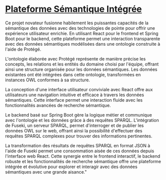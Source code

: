 # [Plateforme Sémantique Intégrée](http://demos.creative-tim.com/material-dashboard-react/#/dashboard?ref=readme-mdr) 

Ce projet novateur fusionne habilement les puissantes capacités de la sémantique des données avec des technologies de pointe pour offrir une expérience utilisateur enrichie. En utilisant React pour le frontend et Spring Boot pour le backend, cette plateforme permet une interaction transparente avec des données sémantiques modélisées dans une ontologie construite à l'aide de Protégé.

L'ontologie élaborée avec Protégé représente de manière précise les concepts, les relations et les entités du domaine choisi par l'équipe, offrant ainsi une structure organisée pour les données sémantiques. Les données existantes ont été intégrées dans cette ontologie, transformées en instances OWL conformes à sa structure.

La conception d'une interface utilisateur conviviale avec React offre aux utilisateurs une navigation intuitive et efficace à travers les données sémantiques. Cette interface permet une interaction fluide avec les fonctionnalités avancées de recherche sémantique.

Le backend basé sur Spring Boot gère la logique métier et communique avec l'ontologie et les données grâce à des requêtes SPARQL. L'intégration de Fuseki, un serveur SPARQL, permet d'interroger et de publier les données OWL sur le web, offrant ainsi la possibilité d'effectuer des requêtes SPARQL complexes pour trouver des informations pertinentes.

La transformation des résultats de requêtes SPARQL en format JSON à l'aide de Fuseki permet une consommation aisée de ces données depuis l'interface web React. Cette synergie entre le frontend interactif, le backend robuste et les fonctionnalités de recherche sémantique offre une plateforme intégrée et évolutive pour explorer et interagir avec des données sémantiques avec une grande aisance."
